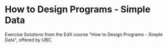 # How to Design Programs - Simple Data
Exercise Solutions from the EdX course "How to Design Programs - Simple Data", offered by UBC

